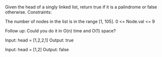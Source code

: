 Given the head of a singly linked list, return true if it is a 
palindrome
 or false otherwise.
Constraints:

The number of nodes in the list is in the range [1, 105].
0 <= Node.val <= 9
 

Follow up: Could you do it in O(n) time and O(1) space?

Input: head = [1,2,2,1]
Output: true

Input: head = [1,2]
Output: false